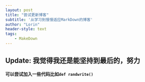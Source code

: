 ```yaml
---
layout: post
title: "尝试更新博客"
subtitle: '从学习到慢慢适应MarkDown的博客'
author: "Lorin"
header-style: text
tags:
    - MakeDown
---
```

Update: 我觉得我还是能坚持到最后的，努力
---
**可以尝试加入一些代码比如`def randwrite()`**
